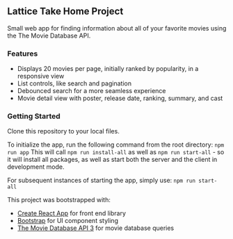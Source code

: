 ## Lattice Take Home Project
Small web app for finding information about all of your favorite movies using the The Movie Database API.

### Features
- Displays 20 movies per page, initially ranked by popularity, in a responsive view
- List controls, like search and pagination
- Debounced search for a more seamless experience
- Movie detail view with poster, release date, ranking, summary, and cast


### Getting Started
Clone this repository to your local files.

To initialize the app, run the following command from the root directory: `npm run app`
This will call `npm run install-all` as well as `npm run start-all` - so it will install all packages, as well as start both the server and the client in development mode.

For subsequent instances of starting the app, simply use: `npm run start-all`


This project was bootstrapped with:
- [Create React App](https://github.com/facebook/create-react-app) for front end library
- [Bootstrap](https://getbootstrap.com) for UI component styling
- [The Movie Database API 3](https://developers.themoviedb.org) for movie database queries
